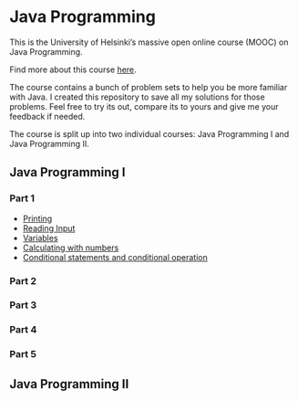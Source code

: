 # Java Programming
This is the University of Helsinki’s massive open online course (MOOC) on Java Programming.

Find more about this course [here][mooc_material].

The course contains a bunch of problem sets to help you be more familiar with Java.
I created this repository to save all my solutions for those problems. Feel free to try its out, compare its to yours and give me your feedback if needed.

The course is split up into two individual courses: Java Programming I and Java Programming II.

## Java Programming I
### Part 1
- [Printing][ps_1]
- [Reading Input][ps_2]
- [Variables][ps_3]
- [Calculating with numbers][ps_4]
- [Conditional statements and conditional operation][ps_5]

### Part 2

### Part 3

### Part 4

### Part 5

## Java Programming II


[mooc_material]: https://java-programming.mooc.fi/

[ps_1]: https://github.com/Ange-TOSSOU/Java_Programming_University_of_Helsinki/tree/main/Part_1/Printing
[ps_2]: https://github.com/Ange-TOSSOU/Java_Programming_University_of_Helsinki/tree/main/Part_1/Reading_Input
[ps_3]: https://github.com/Ange-TOSSOU/Java_Programming_University_of_Helsinki/tree/main/Part_1/Variables
[ps_4]: https://github.com/Ange-TOSSOU/Java_Programming_University_of_Helsinki/tree/main/Part_1/Calculating_with_Numbers
[ps_5]: https://github.com/Ange-TOSSOU/Java_Programming_University_of_Helsinki/tree/main/Part_1/Conditional_Statements_and_Conditional_Operation

